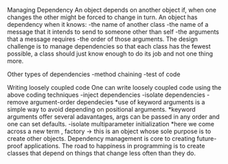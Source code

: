 Managing Dependency
An object depends on another object if, when one changes the other might be forced to change in turn.
An object has dependency when it knows:
  -the name of another class
  -the name of a message that it intends to send to someone other than self
  -the arguments that a message requires
  -the order of those arguments.
The design challenge is to manage dependencies so that each class has the fewest possible, a class should just know enough to do its job and not one thing more.

Other types of dependencies
  -method chaining
  -test of code

Writing loosely coupled code
One can write loosely coupled code using the above coding techniques
   -inject dependencies
   -isolate dependencies
   -remove argument-order dependecies
      *use of keyword arguments is a simple way to avoid depending on positional arguments.
      *keyword arguments offer several adavantages, args can be passed in any order and one can set defaults.
   -isolate multiparameter initialization
      *here we come across a new term , factory -> this is an object whose sole purpose is to create other objects.
Dependency management is core to creating future-proof applications.
The road to happiness in programming is to create classes that depend on things that change less often than they do.
